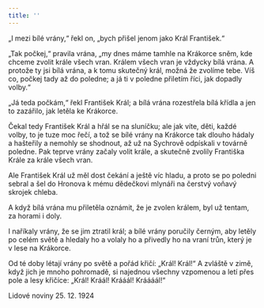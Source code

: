 ```yaml
---
title: ''
---
```


„I mezi bílé vrány,“ řekl on, „bych přišel jenom jako Král František.“

„Tak počkej,“ pravila vrána, „my dnes máme tamhle na Krákorce sněm, kde chceme zvolit krále všech vran. Králem všech vran je vždycky bílá vrána. A protože ty jsi bílá vrána, a k tomu skutečný král, možná že zvolíme tebe. Víš co, počkej tady až do poledne; a já ti v poledne přiletím říci, jak dopadly volby.“

„Já teda počkám,“ řekl František Král; a bílá vrána rozestřela bílá křídla a jen to zazářilo, jak letěla ke Krákorce.

Čekal tedy František Král a hřál se na sluníčku; ale jak víte, děti, každé volby, to je tuze moc řečí, a tož se bílé vrány na Krákorce tak dlouho hádaly a hašteřily a nemohly se shodnout, až už na Sychrově odpískali v továrně poledne. Pak teprve vrány začaly volit krále, a skutečně zvolily Františka Krále za krále všech vran.

Ale František Král už měl dost čekání a ještě víc hladu, a proto se po poledni sebral a šel do Hronova k mému dědečkovi mlynáři na čerstvý voňavý skrojek chleba.

A když bílá vrána mu přiletěla oznámit, že je zvolen králem, byl už tentam, za horami i doly.

I naříkaly vrány, že se jim ztratil král; a bílé vrány poručily černým, aby letěly po celém světě a hledaly ho a volaly ho a přivedly ho na vraní trůn, který je v lese na Krákorce.

Od té doby létají vrány po světě a pořád křičí: „Král! Král!“ A zvláště v zimě, když jich je mnoho pohromadě, si najednou všechny vzpomenou a letí přes pole a lesy křičíce: „Král! Kráál! Krááál! Kráááál!“

Lidové noviny 25. 12. 1924
